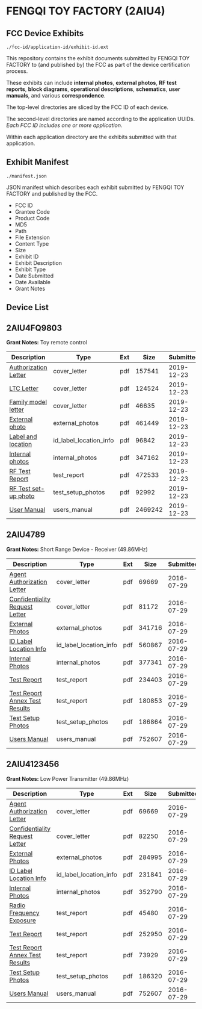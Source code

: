 # FENGQI TOY FACTORY (2AIU4)
## FCC Device Exhibits

```
./fcc-id/application-id/exhibit-id.ext
```

This repository contains the exhibit documents submitted by FENGQI TOY FACTORY to (and published by) the FCC as part of the device certification process.

These exhibits can include **internal photos**, **external photos**, **RF test reports**, **block diagrams**, **operational descriptions**, **schematics**, **user manuals**, and various **correspondence**.

The top-level directories are sliced by the FCC ID of each device.

The second-level directories are named according to the application UUIDs. *Each FCC ID includes one or more application.*

Within each application directory are the exhibits submitted with that application. 

## Exhibit Manifest

```
./manifest.json
```

JSON manifest which describes each exhibit submitted by FENGQI TOY FACTORY and published by the FCC.

- FCC ID
- Grantee Code
- Product Code
- MD5
- Path
- File Extension
- Content Type
- Size
- Exhibit ID
- Exhibit Description
- Exhibit Type
- Date Submitted
- Date Available
- Grant Notes

## Device List
## 2AIU4FQ9803
**Grant Notes:** Toy remote control

| Description | Type | Ext | Size | Submitted | Available |
| ----------- | ---- | --- | ---- | --------- | --------- |
| [Authorization Letter](2AIU4FQ9803/fdb91144b402dc6221194b2984b5f6eb/4561951.pdf) | cover_letter | pdf | 157541 | 2019-12-23 | 2019-12-23 |
| [LTC Letter](2AIU4FQ9803/fdb91144b402dc6221194b2984b5f6eb/4561952.pdf) | cover_letter | pdf | 124524 | 2019-12-23 | 2019-12-23 |
| [Family model letter](2AIU4FQ9803/fdb91144b402dc6221194b2984b5f6eb/4561953.pdf) | cover_letter | pdf | 46635 | 2019-12-23 | 2019-12-23 |
| [External photo](2AIU4FQ9803/fdb91144b402dc6221194b2984b5f6eb/4561954.pdf) | external_photos | pdf | 461449 | 2019-12-23 | 2019-12-23 |
| [Label and location](2AIU4FQ9803/fdb91144b402dc6221194b2984b5f6eb/4561955.pdf) | id_label_location_info | pdf | 96842 | 2019-12-23 | 2019-12-23 |
| [Internal photos](2AIU4FQ9803/fdb91144b402dc6221194b2984b5f6eb/4561956.pdf) | internal_photos | pdf | 347162 | 2019-12-23 | 2019-12-23 |
| [RF Test Report](2AIU4FQ9803/fdb91144b402dc6221194b2984b5f6eb/4561959.pdf) | test_report | pdf | 472533 | 2019-12-23 | 2019-12-23 |
| [RF Test set-up photo](2AIU4FQ9803/fdb91144b402dc6221194b2984b5f6eb/4561960.pdf) | test_setup_photos | pdf | 92992 | 2019-12-23 | 2019-12-23 |
| [User Manual](2AIU4FQ9803/fdb91144b402dc6221194b2984b5f6eb/4561961.pdf) | users_manual | pdf | 2469242 | 2019-12-23 | 2019-12-23 |
## 2AIU4789
**Grant Notes:** Short Range Device - Receiver (49.86MHz)

| Description | Type | Ext | Size | Submitted | Available |
| ----------- | ---- | --- | ---- | --------- | --------- |
| [Agent Authorization Letter](2AIU4789/3e9faae312c7696c2e389d7e0321bc1e/3080611.pdf) | cover_letter | pdf | 69669 | 2016-07-29 | 2016-07-29 |
| [Confidentiality Request Letter](2AIU4789/3e9faae312c7696c2e389d7e0321bc1e/3080612.pdf) | cover_letter | pdf | 81172 | 2016-07-29 | 2016-07-29 |
| [External Photos](2AIU4789/3e9faae312c7696c2e389d7e0321bc1e/3080606.pdf) | external_photos | pdf | 341716 | 2016-07-29 | 2016-07-29 |
| [ID Label Location Info](2AIU4789/3e9faae312c7696c2e389d7e0321bc1e/3080605.pdf) | id_label_location_info | pdf | 560867 | 2016-07-29 | 2016-07-29 |
| [Internal Photos](2AIU4789/3e9faae312c7696c2e389d7e0321bc1e/3080607.pdf) | internal_photos | pdf | 377341 | 2016-07-29 | 2016-07-29 |
| [Test Report](2AIU4789/3e9faae312c7696c2e389d7e0321bc1e/3080608.pdf) | test_report | pdf | 234403 | 2016-07-29 | 2016-07-29 |
| [Test Report Annex Test Results](2AIU4789/3e9faae312c7696c2e389d7e0321bc1e/3080609.pdf) | test_report | pdf | 180853 | 2016-07-29 | 2016-07-29 |
| [Test Setup Photos](2AIU4789/3e9faae312c7696c2e389d7e0321bc1e/3080610.pdf) | test_setup_photos | pdf | 186864 | 2016-07-29 | 2016-07-29 |
| [Users Manual](2AIU4789/3e9faae312c7696c2e389d7e0321bc1e/3080601.pdf) | users_manual | pdf | 752607 | 2016-07-29 | 2016-07-29 |
## 2AIU4123456
**Grant Notes:** Low Power Transmitter (49.86MHz)

| Description | Type | Ext | Size | Submitted | Available |
| ----------- | ---- | --- | ---- | --------- | --------- |
| [Agent Authorization Letter](2AIU4123456/65ff8ffe39087e46005e8bc05b1425e7/3080497.pdf) | cover_letter | pdf | 69669 | 2016-07-29 | 2016-07-29 |
| [Confidentiality Request Letter](2AIU4123456/65ff8ffe39087e46005e8bc05b1425e7/3080498.pdf) | cover_letter | pdf | 82250 | 2016-07-29 | 2016-07-29 |
| [External Photos](2AIU4123456/65ff8ffe39087e46005e8bc05b1425e7/3080492.pdf) | external_photos | pdf | 284995 | 2016-07-29 | 2016-07-29 |
| [ID Label Location Info](2AIU4123456/65ff8ffe39087e46005e8bc05b1425e7/3080491.pdf) | id_label_location_info | pdf | 231841 | 2016-07-29 | 2016-07-29 |
| [Internal Photos](2AIU4123456/65ff8ffe39087e46005e8bc05b1425e7/3080493.pdf) | internal_photos | pdf | 352790 | 2016-07-29 | 2016-07-29 |
| [Radio Frequency Exposure](2AIU4123456/65ff8ffe39087e46005e8bc05b1425e7/3080490.pdf) | test_report | pdf | 45480 | 2016-07-29 | 2016-07-29 |
| [Test Report](2AIU4123456/65ff8ffe39087e46005e8bc05b1425e7/3080494.pdf) | test_report | pdf | 252950 | 2016-07-29 | 2016-07-29 |
| [Test Report Annex Test Results](2AIU4123456/65ff8ffe39087e46005e8bc05b1425e7/3080495.pdf) | test_report | pdf | 73929 | 2016-07-29 | 2016-07-29 |
| [Test Setup Photos](2AIU4123456/65ff8ffe39087e46005e8bc05b1425e7/3080496.pdf) | test_setup_photos | pdf | 186320 | 2016-07-29 | 2016-07-29 |
| [Users Manual](2AIU4123456/65ff8ffe39087e46005e8bc05b1425e7/3080486.pdf) | users_manual | pdf | 752607 | 2016-07-29 | 2016-07-29 |
